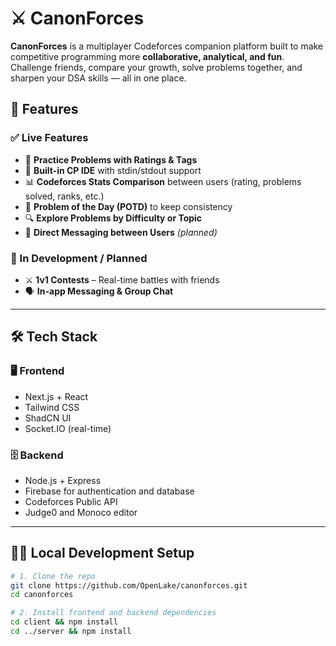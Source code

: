 # ⚔️ CanonForces

**CanonForces** is a multiplayer Codeforces companion platform built to make competitive programming more **collaborative, analytical, and fun**. Challenge friends, compare your growth, solve problems together, and sharpen your DSA skills — all in one place.


## 🚀 Features

### ✅ Live Features
- 🧩 **Practice Problems with Ratings & Tags**
- 🧠 **Built-in CP IDE** with stdin/stdout support
- 📊 **Codeforces Stats Comparison** between users (rating, problems solved, ranks, etc.)
- 📆 **Problem of the Day (POTD)** to keep consistency
- 🔍 **Explore Problems by Difficulty or Topic**
- 💬 **Direct Messaging between Users** *(planned)*

### 🧪 In Development / Planned
- ⚔️ **1v1 Contests** – Real-time battles with friends
- 🗣️ **In-app Messaging & Group Chat**


---

## 🛠️ Tech Stack

### 🖥️ Frontend
- Next.js + React
- Tailwind CSS
- ShadCN UI
- Socket.IO (real-time)

### 🗄️ Backend
- Node.js + Express
- Firebase for authentication and database
- Codeforces Public API
- Judge0 and Monoco editor

---

## 🧑‍💻 Local Development Setup

```bash
# 1. Clone the repo
git clone https://github.com/OpenLake/canonforces.git
cd canonforces

# 2. Install frontend and backend dependencies
cd client && npm install
cd ../server && npm install
